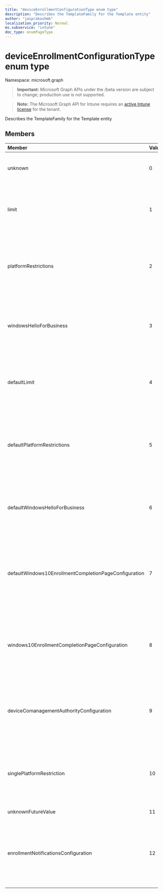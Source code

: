 ```yaml
---
title: "deviceEnrollmentConfigurationType enum type"
description: "Describes the TemplateFamily for the Template entity"
author: "jaiprakashmb"
localization_priority: Normal
ms.subservice: "intune"
doc_type: enumPageType
---
```


# deviceEnrollmentConfigurationType enum type

Namespace: microsoft.graph

> **Important:** Microsoft Graph APIs under the /beta version are subject to change; production use is not supported.

> **Note:** The Microsoft Graph API for Intune requires an [active Intune license](https://go.microsoft.com/fwlink/?linkid=839381) for the tenant.

Describes the TemplateFamily for the Template entity

## Members
|Member|Value|Description|
|:---|:---|:---|
|unknown|0|Default. Set to unknown if the configuration type cannot be determined.|
|limit|1|Indicates that configuration is of type limit which refers to number of devices a user is allowed to enroll.|
|platformRestrictions|2|Indicates that configuration is of type platform restriction which refers to types of devices a user is allowed to enroll.|
|windowsHelloForBusiness|3|Indicates that configuration is of type Windows Hello which refers to authentication method devices would use.|
|defaultLimit|4|Indicates that configuration is of type default limit which refers to types of devices a user is allowed to enroll by default.|
|defaultPlatformRestrictions|5|Indicates that configuration is of type default platform restriction which refers to types of devices a user is allowed to enroll by default.|
|defaultWindowsHelloForBusiness|6|Indicates that configuration is of type default Windows Hello which refers to authentication method devices would use by default.|
|defaultWindows10EnrollmentCompletionPageConfiguration|7|Indicates that configuration is of type default Enrollment status page which refers to startup page displayed during OOBE in Autopilot devices by default.|
|windows10EnrollmentCompletionPageConfiguration|8|Indicates that configuration is of type Enrollment status page which refers to startup page displayed during OOBE in Autopilot devices.|
|deviceComanagementAuthorityConfiguration|9|Indicates that configuration is of type Comanagement Authority which refers to policies applied to Co-Managed devices.|
|singlePlatformRestriction|10|Indicates that configuration is of type single platform restriction which refers to types of devices a user is allowed to enroll.|
|unknownFutureValue|11|Unknown future value|
|enrollmentNotificationsConfiguration|12|Indicates that configuration is of type Enrollment Notification which refers to types of notification a user receives during enrollment.|
